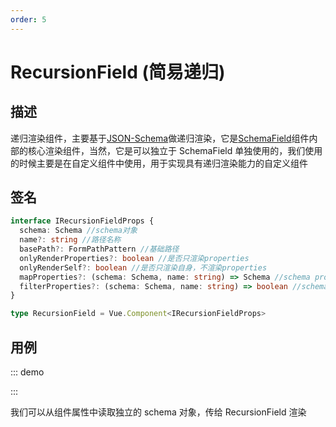 ```yaml
---
order: 5
---
```


# RecursionField (简易递归)

## 描述

递归渲染组件，主要基于[JSON-Schema](/api/shared/schema)做递归渲染，它是[SchemaField](/api/components/schema-field)组件内部的核心渲染组件，当然，它是可以独立于 SchemaField 单独使用的，我们使用的时候主要是在自定义组件中使用，用于实现具有递归渲染能力的自定义组件

## 签名

```ts
interface IRecursionFieldProps {
  schema: Schema //schema对象
  name?: string //路径名称
  basePath?: FormPathPattern //基础路径
  onlyRenderProperties?: boolean //是否只渲染properties
  onlyRenderSelf?: boolean //是否只渲染自身，不渲染properties
  mapProperties?: (schema: Schema, name: string) => Schema //schema properties映射器，主要用于改写schema
  filterProperties?: (schema: Schema, name: string) => boolean //schema properties过滤器，被过滤掉的schema节点不会被渲染
}

type RecursionField = Vue.Component<IRecursionFieldProps>
```

## 用例

::: demo
<template>
  <FormProvider :form="form">
    <SchemaField>
      <SchemaObjectField
        name="custom"
        x-component="Custom"
        :x-component-props="{
          schema: {
            type: 'object',
            properties: {
              input: {
                type: 'string',
                'x-component': 'Input',
              },
            },
          },
        }"
      />
    </SchemaField>
  </FormProvider>
</template>

<script>
import { Input } from 'ant-design-vue'
import { createForm } from '@formily/core'
import { FormProvider, createSchemaField, RecursionField } from '@formily/vue'
import 'ant-design-vue/dist/antd.css'

// functional component in vue2
const Custom = {
  functional: true,
  render (h, { props }) {
    return h(RecursionField, { props: { name: props.name, schema: props.schema, onlyRenderProperties: true } })
  }
}

const { SchemaField, SchemaObjectField } = createSchemaField({
  components: {
    Custom,
    Input,
  },
})

export default {
  components: { FormProvider, SchemaField, SchemaObjectField },
  data() {
    return {
      form: createForm()
    }
  }
}
</script>

:::

我们可以从组件属性中读取独立的 schema 对象，传给 RecursionField 渲染
